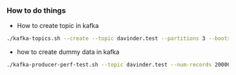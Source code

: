 ### How to do things

*  How to create topic in kafka
```bash
./kafka-topics.sh --create --topic davinder.test --partitions 3 --bootstrap-server localhost:9092
```

*  how to create dummy data in kafka
```bash
./kafka-producer-perf-test.sh --topic davinder.test --num-records 200000 --record-size 10 --producer-props bootstrap.servers=localhost:9092 --throughput 1000
```
